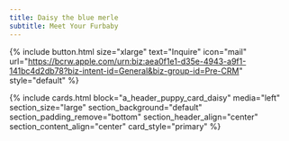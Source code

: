 ```yaml
---
title: Daisy the blue merle
subtitle: Meet Your Furbaby
---
```


{% include button.html size="xlarge" text="Inquire" icon="mail" url="https://bcrw.apple.com/urn:biz:aea0f1e1-d35e-4943-a9f1-141bc4d2db78?biz-intent-id=General&biz-group-id=Pre-CRM" style="default" %} 

{% include cards.html 
  block="a_header_puppy_card_daisy" 
  media="left" 
  section_size="large"
  section_background="default"
  section_padding_remove="bottom"
  section_header_align="center"
  section_content_align="center"
  card_style="primary"
%}
